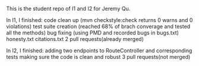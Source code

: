 This is the student repo of I1 and I2 for Jeremy Qu.

In I1, I finished:
  code clean up (mvn checkstyle:check returns 0 warns and 0 violations)
  test suite creation (reached 68% of brach converage and tested all the methods)
  bug fixing (using PMD and recorded bugs in bugs.txt)
  honesty.txt
  citations.txt
  2 pull requests(already merged)

In I2, I finished:
  adding two endpoints to RouteController and corresponding tests
  making sure the code is clean and robust
  3 pull requests(not merged)


